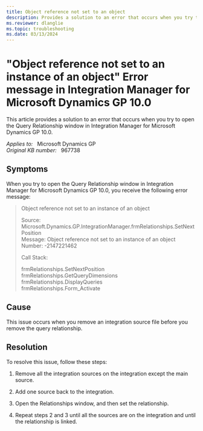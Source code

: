 ```yaml
---
title: Object reference not set to an object
description: Provides a solution to an error that occurs when you try to open the Query Relationship window in Integration Manager for Microsoft Dynamics GP 10.0.
ms.reviewer: dlanglie
ms.topic: troubleshooting
ms.date: 03/13/2024
---
```

# "Object reference not set to an instance of an object" Error message in Integration Manager for Microsoft Dynamics GP 10.0

This article provides a solution to an error that occurs when you try to open the Query Relationship window in Integration Manager for Microsoft Dynamics GP 10.0.

_Applies to:_ &nbsp; Microsoft Dynamics GP  
_Original KB number:_ &nbsp; 967738

## Symptoms

When you try to open the Query Relationship window in Integration Manager for Microsoft Dynamics GP 10.0, you receive the following error message:

> Object reference not set to an instance of an object
>
> Source: Microsoft.Dynamics.GP.IntegrationManager.frmRelationships.SetNextPosition  
> Message: Object reference not set to an instance of an object  
> Number: -2147221462
>
> Call Stack:
>
> frmRelationships.SetNextPosition  
frmRelationships.GetQueryDimensions  
frmRelationships.DisplayQueries  
frmRelationships.Form_Activate

## Cause

This issue occurs when you remove an integration source file before you remove the query relationship.

## Resolution

To resolve this issue, follow these steps:

1. Remove all the integration sources on the integration except the main source.

2. Add one source back to the integration.

3. Open the Relationships window, and then set the relationship.

4. Repeat steps 2 and 3 until all the sources are on the integration and until the relationship is linked.
